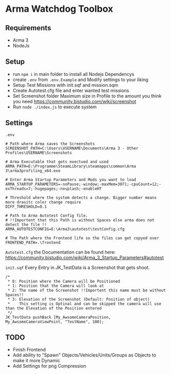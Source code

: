# Arma Watchdog Toolbox

## Requirements
 - Arma 3 
 - NodeJs
 
## Setup
 - run `npm i` in main folder to install all Nodejs Dependencys
 - create `.env` from `.env.Example` and Modify settings to your liking
 - Setup Test Missions with init.sqf and mission.sqm
 - Create Autotest.cfg file and enter wanted test missions
 - Set Screenshot folder Maximum size in Profile to the amount you think you need https://community.bistudio.com/wiki/screenshot
 - Run `node ./index.js` to execute system
 
 
 ## Settings
 `.env`
```
# Path where Arma saves the Screenshots
SCREENSHOT_PATH=C:\Users\USERNAME\Documents\Arma 3 - Other Profiles\USERNAME\Screenshots 

# Arma Executable that gets exectued and used
ARMA_PATH=E:\Programme\SteamLibrary\steamapps\common\Arma 3\arma3profiling_x64.exe

# Enter Arma Startup Parameters and Mods you want to load
ARMA_STARTUP_PARAMETERS=-noPause;-window;-maxMem=3071;-cpuCount=12;-exThreads=7;-hugepages;-nosplash;-enableHT

# Threshold where the system detects a change. Bigger number means more drasitc color change require
DIFF_THRESHOLD=0.1 

# Path to Arma Autotest Config file.
# !!Importent that this Path is without Spaces else arma does not detect the file !!
ARMA_AUTOTESTCONFIG=E:\Arma3\autotest\testConfig.cfg

# The Path where the Frontend life so the files can get copyed over
FRONTEND_PATH=.\frontend
```

`Autotest.cfg` the Documentation can be found here: https://community.bistudio.com/wiki/Arma_3_Startup_Parameters#autotest

`init.sqf`
Every Entry in JK_TestData is a Screenshot that gets shoot.
```
/*
 * 0: Position where the Camera will be Positioned
 * 1: Position that the Camera will look at
 * 2: The name of the Screenshot !!Importent this name must be without Spaces!!
 * 3: Elevation of the Screenshot (Default: Position of object)
 *    This setting is Optinal and can be skipped the camera will use than the Elevation of the Position entered
 */
JK_TestData pushBack [My_AwsomeCameraPosition, My_AwsomeCameraViewPoint, "TestName", 100];
```

## TODO
- Finish Frontend
- Add ability to "Spawn" Objects/Vehicles/Units/Groups as Objects to make it more Dynamic
- Add Settings for png Compression
